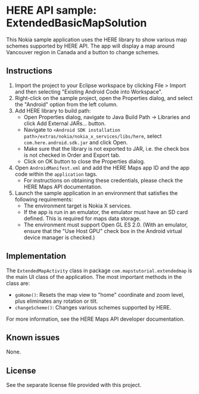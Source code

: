 HERE API sample: ExtendedBasicMapSolution
=========================================

This Nokia sample application uses the HERE library to show various map schemes
supported by HERE API. The app will display a map around Vancouver region in
Canada and a button to change schemes.


Instructions
--------------------------------------------------------------------------------

1. Import the project to your Eclipse workspace by clicking File > Import and
   then selecting "Existing Android Code into Workspace".
2. Right-click on the sample project, open the Properties dialog, and select the
   "Android" option from the left column.
3. Add HERE library to build path: 
    * Open Properties dialog, navigate to Java Build Path -> Libraries and click
      Add External JARs... button.
    * Navigate to
      `<Android SDK installation path>/extras/nokia/nokia_x_services/libs/here`,
      select `com.here.android.sdk.jar` and click Open.
    * Make sure that the library is not exported to JAR, i.e. the check box is
      not checked in Order and Export tab.
    * Click on OK button to close the Properties dialog.
4. Open `AndroidManifest.xml` and add the HERE Maps app ID and the app code
   within the `application` tags.
    * For instructions on obtaining these credentials, please check the HERE
      Maps API documentation.
5. Launch the sample application in an environment that satisfies the following
   requirements:
    * The environment target is Nokia X services.
    * If the app is run in an emulator, the emulator must have an SD card
      defined. This is required for maps data storage.
    * The environment must support Open GL ES 2.0. (With an emulator, ensure
      that the "Use Host GPU" check box in the Android virtual device manager is
      checked.)


Implementation
--------------------------------------------------------------------------------

The `ExtendedMapActivity` class in package `com.mapstutorial.extendedmap` is the
main UI class of the application. The most important methods in the class are:

* `goHome()`: Resets the map view to "home" coordinate and zoom level, plus
  eliminates any rotation or tilt.
* `changeScheme()`: Changes various schemes supported by HERE.

For more information, see the HERE Maps API developer documentation.


Known issues
--------------------------------------------------------------------------------

None.


License
--------------------------------------------------------------------------------

See the separate license file provided with this project.
